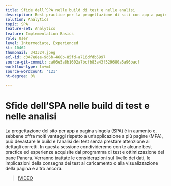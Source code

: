```yaml
---
title: Sfide dell’SPA nelle build di test e nelle analisi
description: Best practice per la progettazione di siti con app a pagina singola (SPA) e lezioni apprese dal programma di test e ottimizzazione di Panera Bread. Esamineremo le considerazioni sul livello dei dati, le implicazioni della consegna dei test al caricamento o alla visualizzazione della pagina
solution: Analytics
topic: SPA
feature-set: Analytics
feature: Implementation Basics
role: User
level: Intermediate, Experienced
kt: 10462
thumbnail: 343324.jpeg
exl-id: c347e8ee-9d6b-468b-85fd-a716dfdb5997
source-git-commit: ca06e5a8b1602a7bcfb83a43f529680a5a96bacf
workflow-type: tm+mt
source-wordcount: '121'
ht-degree: 0%

---
```


# Sfide dell’SPA nelle build di test e nelle analisi

La progettazione del sito per app a pagina singola (SPA) è in aumento e, sebbene offra molti vantaggi rispetto a un’applicazione a più pagine (MPA), può devastare le build e l’analisi dei test senza prestare attenzione ai dettagli corretti. In questa sessione condivideremo con te alcune best practice ed esperienze acquisite dal programma di test e ottimizzazione del pane Panera. Verranno trattate le considerazioni sul livello dei dati, le implicazioni della consegna dei test al caricamento o alla visualizzazione della pagina e altro ancora.

>[!VIDEO](https://video.tv.adobe.com/v/343324/?quality=12&learn=on)
